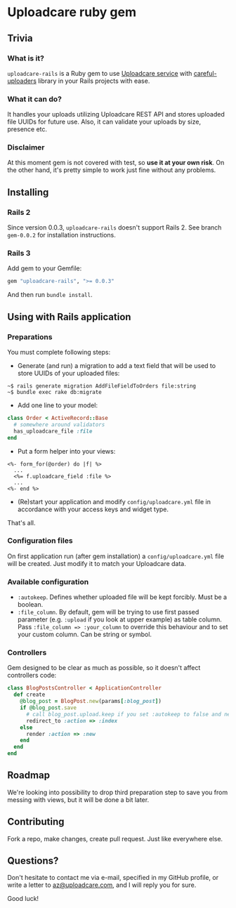 # Uploadcare ruby gem

## Trivia

### What is it?

`uploadcare-rails` is a Ruby gem to use [Uploadcare service] with [careful-uploaders] library in your Rails projects with ease.

### What it can do?

It handles your uploads utilizing Uploadcare REST API and stores uploaded file UUIDs for future use.
Also, it can validate your uploads by size, presence etc.

### Disclaimer

At this moment gem is not covered with test, so __use it at your own risk__. On the other hand, it's pretty simple to work just fine without any problems.

## Installing

### Rails 2

Since version 0.0.3, `uploadcare-rails` doesn't support Rails 2. See branch `gem-0.0.2` for installation instructions.

### Rails 3

Add gem to your Gemfile:

```ruby
gem "uploadcare-rails", ">= 0.0.3"
```

And then run `bundle install`.

## Using with Rails application

### Preparations

You must complete following steps:

* Generate (and run) a migration to add a text field that will be used to store UUIDs of your uploaded files:

```
~$ rails generate migration AddFileFieldToOrders file:string
~$ bundle exec rake db:migrate
```

* Add one line to your model:

```ruby
class Order < ActiveRecord::Base
  # somewhere around validators
  has_uploadcare_file :file
end
```

* Put a form helper into your views:

```erb
<%- form_for(@order) do |f| %>
  ...
  <%= f.uploadcare_field :file %>
  ...
<%- end %>
```

* (Re)start your application and modify `config/uploadcare.yml` file in accordance with your access keys and widget type.

That's all. 

### Configuration files

On first application run (after gem installation) a `config/uploadcare.yml` file will be created. Just modify it to match your Uploadcare data.

<!-- ### Available validators

```ruby
class BlogPost < ActiveRecord::Base
  has_uploadcare_file :upload # You can use :autokeep option to define whether keep upload automatically or manually
  
  validates_upload_presence :upload 
  validates_upload_size :upload, :max => 50000, :min => 123 # or you can simple use :in => 123..50000
end
``` -->

### Available configuration

* `:autokeep`. Defines whether uploaded file will be kept forcibly. Must be a boolean.
* `:file_column`. By default, gem will be trying to use first passed parameter (e.g. `:upload` if you look at upper example) as table column. Pass `:file_column => :your_column` to override this behaviour and to set your custom column. Can be string or symbol.

### Controllers 

Gem designed to be clear as much as possible, so it doesn't affect controllers code:

```ruby
class BlogPostsController < ApplicationController
  def create
    @blog_post = BlogPost.new(params[:blog_post])
    if @blog_post.save
      # call blog_post.upload.keep if you set :autokeep to false and need to save file.
      redirect_to :action => :index
    else
      render :action => :new
    end
  end
end
```

## Roadmap

We're looking into possibility to drop third preparation step to save you from messing with views, but it will be done a bit later.

## Contributing

Fork a repo, make changes, create pull request. Just like everywhere else.

## Questions?

Don't hesitate to contact me via e-mail, specified in my GitHub profile, or write a letter to az@uploadcare.com, and I will reply you for sure.

Good luck!

[Uploadcare service]: http://uploadcare.com
[careful-uploaders]: https://github.com/uploadcare/careful-uploaders
